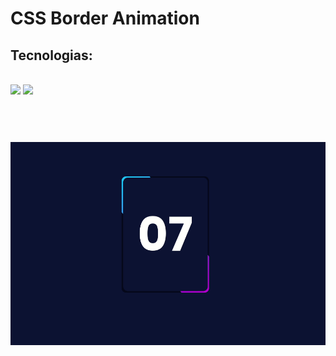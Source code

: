 # CSS Border Animation

## Tecnologias:
<br>
<img src="https://img.shields.io/static/v1?label=HTML&message=5&color=E34F26&style=plastic&logo=html5"/>


<img src="https://img.shields.io/static/v1?label=CSS&message=3&color=1572B6&style=plastic&logo=css3"/>


<br>
<br>
<br>
<h1 align="center">
  <img alt="CSSBorderAnimation" title="#CSSBorderAnimation" src="./assets/project-16.gif" />
</h1>